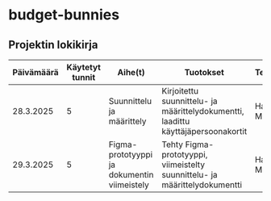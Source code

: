 # budget-bunnies

## Projektin lokikirja

| Päivämäärä | Käytetyt tunnit | Aihe(t)                               | Tuotokset                                                         | Tekijä(t)        |
|------------|-----------------|---------------------------------------|-------------------------------------------------------------------|------------------|
| 28.3.2025  | 5                | Suunnittelu ja määrittely                     | Kirjoitettu suunnittelu- ja määrittelydokumentti, laadittu käyttäjäpersoonakortit | Hanna + Maria    |
| 29.3.2025  | 5                | Figma-prototyyppi ja dokumentin viimeistely | Tehty Figma-prototyyppi, viimeistelty suunnittelu- ja määrittelydokumentti     | Hanna + Maria    |
